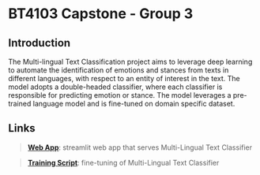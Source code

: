 # BT4103 Capstone - Group 3

## Introduction
The Multi-lingual Text Classification project aims to leverage deep learning to automate the identification of emotions and stances from texts in different languages, with respect to an entity of interest in the text. The model adopts a double-headed classifier, where each classifier is responsible for predicting emotion or stance. The model leverages a pre-trained language model and is fine-tuned on domain specific dataset.

## Links
> [**Web App**](https://github.com/chengjiangg/BT4103-Group3/tree/main/user_interface): streamlit web app that serves Multi-Lingual Text Classifier

> [**Training Script**](https://github.com/chengjiangg/BT4103-Group3/tree/main/training_script): fine-tuning of Multi-Lingual Text Classifier

